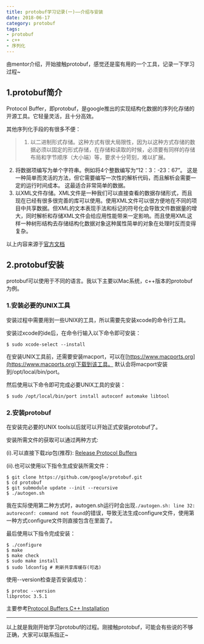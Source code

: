```yaml
---
title: protobuf学习记录(一)——介绍与安装
date: 2018-06-17
category: protobuf
tags: 
- protobuf 
- c++ 
- 序列化
---
```


由mentor介绍，开始接触protobuf，感觉还是蛮有用的一个工具，记录一下学习过程~

<!-- more -->

## 1.protobuf简介
Protocol Buffer，即protobuf，是google推出的实现结构化数据的序列化存储的开源工具。它轻量灵活，且十分高效。

其他序列化手段的有很多不便：

> 1. 以二进制形式存储。这种方式有很大局限性，因为以这种方式存储的数据必须以固定的形式存储，在存储和读取的时候，必须要有同样的存储布局和字节顺序（大小端）等，要求十分苛刻，难以扩展。
2. 将数据项编写为单个字符串。例如将4个整数编写为“12：3：-23：67”。 这是一种简单而灵活的方法，但它需要编写一次性的解析代码，而且解析会需要一定的运行时间成本。 这最适合非常简单的数据。
3. 以XML文件存储。XML文件是一种我们可以直接查看的数据存储形式，而且现在已经有很多很完善的库可以使用。使用XML文件可以很方便地在不同的项目中共享数据。但XML的文本表现手法和标记的符号化会导致文件数据量的增大，同时解析和存储XML文件会给应用性能带来一定影响。而且使用XML这样一种树形结构去存储结构化数据对象这种属性简单的对象在处理时反而变得复杂。

以上内容来源于[官方文档](https://developers.google.com/protocol-buffers/docs/cpptutorial)

## 2.protobuf安装
protobuf可以使用于不同的语言。我以下主要以Mac系统，c++版本的protobuf为例。

### 1.安装必要的UNIX工具
安装过程中需要用到一些UNIX的工具，所以需要先安装xcode的命令行工具。

安装过xcode的ide后，在命令行输入以下命令即可安装：

```
$ sudo xcode-select --install
```
在安装UNIX工具前，还需要安装macport，可以在[https://www.macports.org](https://www.macports.org)下载到该工具。
默认会将macport安装到/opt/local/bin/port。

然后使用以下命令即可完成必要UNIX工具的安装：
```
$ sudo /opt/local/bin/port install autoconf automake libtool
```

### 2.安装protobuf
在安装完必要的UNIX tools以后就可以开始正式安装protobuf了。

安装所需文件的获取可以通过两种方式:

(i).可以直接下载zip包(推荐):
[Release Protocol Buffers](https://github.com/google/protobuf/releases/latest)

(ii).也可以使用以下指令生成安装所需文件：
```
$ git clone https://github.com/google/protobuf.git
$ cd protobuf
$ git submodule update --init --recursive
$ ./autogen.sh
```

我在实际使用第二种方式时，autogen.sh运行时会出现`./autogen.sh: line 32: autoreconf: command not found`的错误，导致无法生成configure文件，使用第一种方式configure文件则直接包含在里面了。

最后使用以下指令完成安装：
```
$ ./configure
$ make
$ make check
$ sudo make install
$ sudo ldconfig # 刷新共享库缓存(可选)
```
使用--version检查是否安装成功：
```
$ protoc --version
libprotoc 3.5.1
```

主要参考[Protocol Buffers C++ Installation](https://github.com/google/protobuf/blob/master/src/README.md)

---
以上就是我刚开始学习protobuf的过程。刚接触protobuf，可能会有些说的不够正确，大家可以联系指正~
